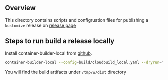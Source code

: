 ## Overview

This directory contains scripts and configruation files for publishing a
`kustomize` release on [release page](https://github.com/kubernetes-sigs/kustomize/releases)

## Steps to run build a release locally
Install container-builder-local from [github](https://github.com/GoogleCloudPlatform/container-builder-local). 

```sh
container-builder-local --config=build/cloudbuild_local.yaml --dryrun=false --write-workspace=/tmp/w .
```

You will find the build artifacts under `/tmp/w/dist` directory
